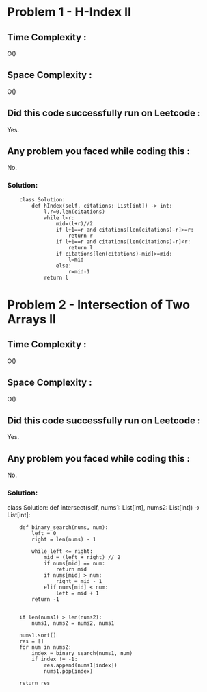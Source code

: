 # Problem 1 -  H-Index II
## Time Complexity :
O()

## Space Complexity :
O()

## Did this code successfully run on Leetcode :
Yes.

## Any problem you faced while coding this :
No.
        
### Solution:
        class Solution:
            def hIndex(self, citations: List[int]) -> int:
                l,r=0,len(citations)
                while l<r:
                    mid=(l+r)//2
                    if l+1==r and citations[len(citations)-r]>=r:
                        return r
                    if l+1==r and citations[len(citations)-r]<r:
                        return l
                    if citations[len(citations)-mid]>=mid:
                        l=mid
                    else:
                        r=mid-1
                return l

# Problem 2 - Intersection of Two Arrays II
## Time Complexity :
O()

## Space Complexity :
O()

## Did this code successfully run on Leetcode :
Yes.
## Any problem you faced while coding this :
No.
        
### Solution:
class Solution:
    def intersect(self, nums1: List[int], nums2: List[int]) -> List[int]:
        
        
        def binary_search(nums, num):
            left = 0
            right = len(nums) - 1

            while left <= right:
                mid = (left + right) // 2       
                if nums[mid] == num:
                    return mid 
                if nums[mid] > num:
                    right = mid - 1
                elif nums[mid] < num:
                    left = mid + 1
            return -1
            
            
        if len(nums1) > len(nums2):
            nums1, nums2 = nums2, nums1
            
        nums1.sort()
        res = []
        for num in nums2:
            index = binary_search(nums1, num)
            if index != -1:
                res.append(nums1[index])
                nums1.pop(index)
                
        return res
